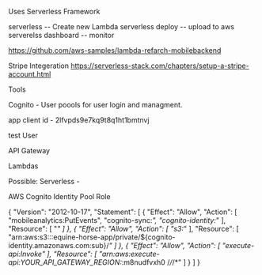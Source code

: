 

Uses Serverless Framework

serverless -- Create new Lambda
serverless deploy -- upload to aws
serverelss dashboard -- monitor


https://github.com/aws-samples/lambda-refarch-mobilebackend


Stripe Integeration
https://serverless-stack.com/chapters/setup-a-stripe-account.html

Tools

Cognito - User poools for user login and managment.

app client id - 2lfvpds9e7kq9t8q1ht1bmtnvj

test User

API Gateway

Lambdas

Possible:
Serverless -




AWS Cognito Identity Pool Role

{
  "Version": "2012-10-17",
  "Statement": [
    {
      "Effect": "Allow",
      "Action": [
        "mobileanalytics:PutEvents",
        "cognito-sync:*",
        "cognito-identity:*"
      ],
      "Resource": [
        "*"
      ]
    },
    {
      "Effect": "Allow",
      "Action": [
        "s3:*"
      ],
      "Resource": [
        "arn:aws:s3:::equine-horse-app/private/${cognito-identity.amazonaws.com:sub}/*"
      ]
    },
    {
      "Effect": "Allow",
      "Action": [
        "execute-api:Invoke"
      ],
      "Resource": [
        "arn:aws:execute-api:YOUR_API_GATEWAY_REGION:*:m8nudfvxh0	/*/*/*"
      ]
    }
  ]
}
